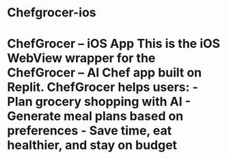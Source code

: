 # Chefgrocer-ios
# ChefGrocer – iOS App  This is the iOS WebView wrapper for the **ChefGrocer – AI Chef** app built on Replit.  ChefGrocer helps users: - Plan grocery shopping with AI - Generate meal plans based on preferences - Save time, eat healthier, and stay on budget  
